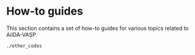 # How-to guides

This section contains a set of how-to guides for various topics related to AiiDA-VASP.

```{toctree}
./other_codes
```
